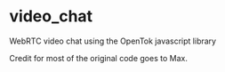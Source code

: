 video_chat
==========

WebRTC video chat using the OpenTok javascript library

Credit for most of the original code goes to Max.
